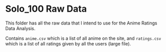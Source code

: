# Solo_100 Raw Data
This folder has all the raw data that I intend to use for the Anime Ratings Data Analysis.

Contains `anime.csv` which is a list of all anime on the site, and `ratings.csv` which is a list of all ratings given by all the users (large file).
